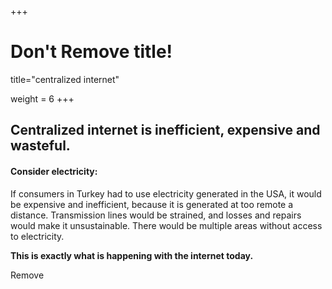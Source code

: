 +++
# Don't Remove title!
title="centralized internet"

weight = 6
+++
## **Centralized internet is inefficient, expensive and wasteful.**

#### Consider electricity:

If consumers in Turkey had to use electricity generated in the USA, it would be expensive and inefficient, because it is generated at too remote a distance. Transmission lines would be strained, and losses and repairs would make it unsustainable. There would be multiple areas without access to electricity.

**This is exactly what is happening with the internet today.**

Remove
